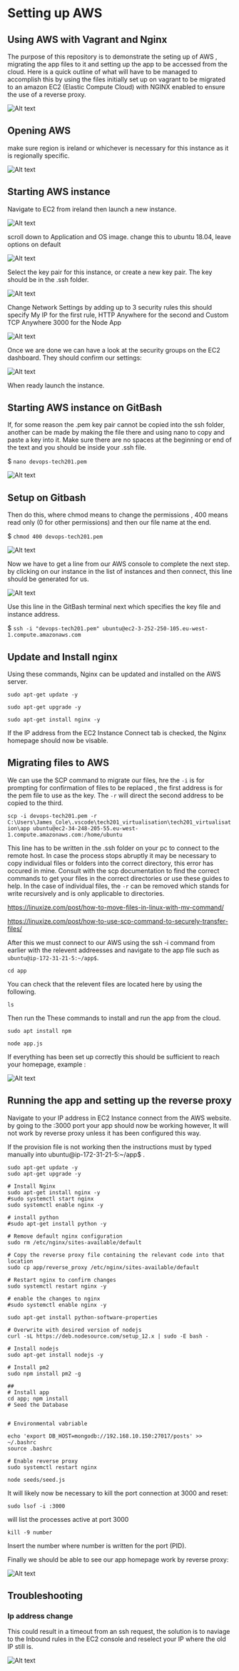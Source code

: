 # Setting up AWS

## Using AWS with Vagrant and Nginx

The purpose of this repository is to demonstrate the seting up of AWS , migrating the app files to it and setting up the app to be accessed from the cloud. Here is a quick outline of what will have to be managed to accomplish this by using the files initially set up on vagrant to be migrated to an amazon EC2 (Elastic Compute Cloud) with NGINX enabled to ensure the use of a reverse proxy.




![Alt text](pics/plan.jpg "a title")


## Opening AWS

make sure region is ireland or whichever is necessary for this instance as it is regionally specific.

![Alt text](pics/AWS0.PNG "a title")

## Starting AWS instance

Navigate to EC2 from ireland then launch a new instance.

![Alt text](pics/AWS2.png "a title")

scroll down to Application and OS image. change this to ubuntu 18.04, leave options on default

![Alt text](pics/AWS1.png "a title")

Select the key pair for this instance, or create a new key pair. The key should be in the .ssh folder.

![Alt text](pics/AWS3.png "a title")

Change Network Settings by adding up to 3 security rules this should specify My IP for the first rule, HTTP Anywhere for the second and Custom TCP Anywhere 3000 for the Node App


![Alt text](pics/AWS4.png "a title")

Once we are done we can have a look at the security groups on the EC2 dashboard. They should confirm our settings:


![Alt text](pics/AWS8.PNG "a title")


When ready launch the instance.

## Starting AWS instance on GitBash

If, for some reason the .pem key pair cannot be copied into the ssh folder, another can be made by making the file there and using nano to copy and paste a key into it. Make sure there are no spaces at the beginning or end of the text and you should be inside your .ssh file.

$ `nano devops-tech201.pem`

![Alt text](pics/AWS6.png "a title")

## Setup on Gitbash

Then do this, where chmod means to change the permissions , 400 means read only (0 for other permissions) and then our file name at the end.

$ `chmod 400 devops-tech201.pem`

![Alt text](pics/AWS5.png "a title")

Now we have to get a line from our AWS console to complete the next step. by clicking on our instance in the list of instances and then connect, this line should be generated for us.

![Alt text](pics/AWS7.PNG "a title")

Use this line in the GitBash terminal next which specifies the key file and instance address.

$ `ssh -i "devops-tech201.pem" ubuntu@ec2-3-252-250-105.eu-west-1.compute.amazonaws.com`

## Update and Install nginx

Using these commands, Nginx can be updated and installed on the AWS server.

`sudo apt-get update -y`

`sudo apt-get upgrade -y`

`sudo apt-get install nginx -y`

If the IP address from the EC2 Instance Connect tab is checked, the Nginx homepage should now be visable.

## Migrating files to AWS

We can use the SCP command to migrate our files, hre the `-i` is for prompting for confirmation of files to be replaced , the first address is for the pem file to use as the key. The `-r` will direct the second address to be copied to the third.

`scp -i devops-tech201.pem -r C:\Users\James_Cole\.vscode\tech201_virtualisation\tech201_virtualisation\app ubuntu@ec2-34-248-205-55.eu-west-1.compute.amazonaws.com:/home/ubuntu`

This line has to be written in the .ssh folder on your pc to connect to the remote host. In case the process stops abruptly it may be necessary to copy individual files or folders into the correct directory, this error has occured in mine. Consult with the scp documentation to find the correct commands to get your files in the correct directories or use these guides to help. In the case of individual files, the `-r` can be removed which stands for write recursively and is only applicable to directories.

https://linuxize.com/post/how-to-move-files-in-linux-with-mv-command/

https://linuxize.com/post/how-to-use-scp-command-to-securely-transfer-files/


After this we must connect to our AWS using the ssh -i command from earlier with the relevent addreesses and navigate to the app file such as `ubuntu@ip-172-31-21-5:~/app$`.

`cd app`

You can check that the relevent files are located here by using the following.

`ls`

Then run the These commands to install and run the app from the cloud.

`sudo apt install npm`

`node app.js`

If everything has been set up correctly this should be sufficient to reach your homepage, example :

![Alt text](pics/AWS9.PNG "a title")

## Running the app and setting up the reverse proxy

Navigate to your IP address in EC2 Instance connect from the AWS website. by going to the :3000 port your app should now be working however, It will not work by reverse proxy unless it has been configured this way.

If the provision file is not working then the instructions must by typed manually into ubuntu@ip-172-31-21-5:~/app$ .

```
sudo apt-get update -y
sudo apt-get upgrade -y

# Install Nginx
sudo apt-get install nginx -y
#sudo systemctl start nginx 
sudo systemctl enable nginx -y

# install python
#sudo apt-get install python -y

# Remove default nginx configuration
sudo rm /etc/nginx/sites-available/default

# Copy the reverse proxy file containing the relevant code into that location
sudo cp app/reverse_proxy /etc/nginx/sites-available/default

# Restart nginx to confirm changes
sudo systemctl restart nginx -y

# enable the changes to nginx
#sudo systemctl enable nginx -y

sudo apt-get install python-software-properties

# Overwrite with desired version of nodejs
curl -sL https://deb.nodesource.com/setup_12.x | sudo -E bash -

# Install nodejs
sudo apt-get install nodejs -y

# Install pm2
sudo npm install pm2 -g

##
# Install app
cd app; npm install
# Seed the Database


# Environmental vabriable

echo 'export DB_HOST=mongodb://192.168.10.150:27017/posts' >> ~/.bashrc 
source .bashrc

# Enable reverse proxy
sudo systemctl restart nginx 

node seeds/seed.js
```

It will likely now be necessary to kill the port connection at 3000 and reset:

`sudo lsof -i :3000`

will list the processes active at port 3000

`kill -9 number`

Insert the number where number is written for the port (PID).

Finally we should be able to see our app homepage work by reverse proxy:

![Alt text](pics/AWS10.PNG "a title")


## Troubleshooting

### Ip address change

This could result in a timeout from an ssh request, the solution is to naviage to the Inbound rules in the EC2 console and reselect your IP where the old IP still is.


![Alt text](pics/EditInboundRules.PNG "a title")

